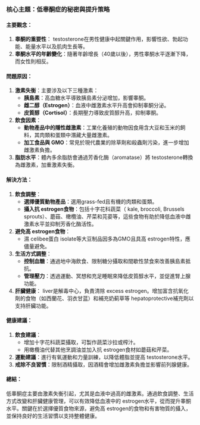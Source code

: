 ### 核心主題：低睾酮症的秘密與提升策略

#### 主要觀念：
1. **睾酮的重要性**： testosterone在男性健康中起關鍵作用，影響性欲、勃起功能、能量水平以及肌肉生長等。
2. **睾酮水平的年齡變化**：隨著年齡增長（40歲以後），男性睾酮水平逐漸下降，而女性則相反。

#### 問題原因：
1. **激素失衡**：主要涉及以下三種激素：
   - **胰島素**：高血糖水平導致胰島素分泌增加，影響睾酮。
   - **雌二醇（Estrogen）**：血液中雌激素水平升高會抑制睾酮分泌。
   - **皮質醇（Cortisol）**：長期壓力導致皮質醇升高，抑制睾酮。
2. **飲食因素**：
   - **動物產品中的隱性雌激素**：工業化養殖的動物因食用含大豆和玉米的飼料，其肉類和蛋類中潛藏大量雌激素。
   - **加工食品與 GMO**：常見於現代農業的除草劑和殺蟲劑污染，進一步增加雌激素負擔。
3. **脂肪水平**：體內多余脂肪會通過芳香化酶（aromatase）將 testosterone轉換為雌激素，加重激素失衡。

#### 解決方法：
1. **飲食調整**：
   - **選擇優質動物產品**：選用grass-fed且有機的肉類和蛋類。
   - **攝入抗 estrogen食物**：包括十字花科蔬菜（ kale, broccoli, Brussels sprouts）、蘑菇、橄欖油、芹菜和芫荽等，這些食物有助於降低血液中雌激素水平並抑制芳香化酶活性。
2. **避免高 estrogen食物**：
   - 濕 celibee蛋白 isolate等大豆制品因多為GMO且具高 estrogen特性，應儘量避免。
3. **生活方式調整**：
   - **控制血糖**：通過地中海飲食、限制糖分攝取和間歇性禁食來改善胰島素抵抗。
   - **管理壓力**：透過運動、冥想和充足睡眠來降低皮質醇水平，並促進腎上腺功能。
4. **肝臟健康**： liver是解毒中心，負責清除 excess estrogen。增加富含抗氧化劑的食物（如西蘭花、羽衣甘蓝）和補充奶蓟草等 hepatoprotective補充劑以支持肝臟功能。

#### 健康建議：
1. **飲食建議**：
   - 增加十字花科蔬菜攝取，可製作蔬菜沙拉或榨汁。
   - 用橄欖油代替其他烹調油並加入抗 estrogen食材如蘑菇和芹菜。
2. **運動建議**：進行有氧運動和力量訓練，以降低體脂並提高 testosterone水平。
3. **戒除不良習慣**：限制酒精攝取，因酒精會增加雌激素負擔並影響前列腺健康。

#### 總結：
低睾酮症主要由激素失衡引起，尤其是血液中過高的雌激素。通過飲食調整、生活方式改變和肝臟健康管理，可以有效降低血液中的 estrogen水平，從而提升睾酮水平。關鍵在於選擇優質食物來源，避免高 estrogen的食物和有害物質的攝入，並保持良好的生活習慣以支持整體健康。